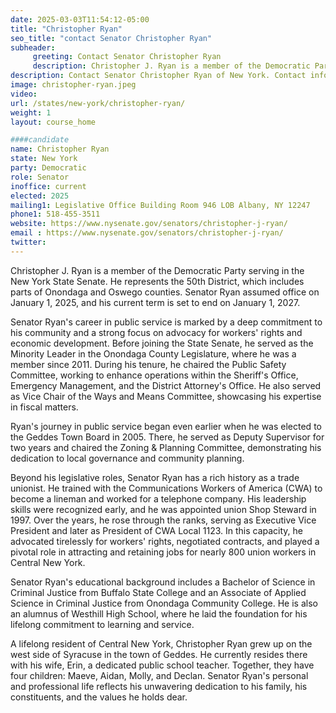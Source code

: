 ```yaml
---
date: 2025-03-03T11:54:12-05:00
title: "Christopher Ryan"
seo_title: "contact Senator Christopher Ryan"
subheader:
     greeting: Contact Senator Christopher Ryan
     description: Christopher J. Ryan is a member of the Democratic Party serving in the New York State Senate. He represents the 50th District, which includes parts of Onondaga and Oswego counties. Senator Ryan assumed office on January 1, 2025, and his current term is set to end on January 1, 2027.
description: Contact Senator Christopher Ryan of New York. Contact information for Christopher Ryan includes email address, phone number, and mailing address.
image: christopher-ryan.jpeg
video:
url: /states/new-york/christopher-ryan/
weight: 1
layout: course_home

####candidate
name: Christopher Ryan
state: New York
party: Democratic
role: Senator
inoffice: current
elected: 2025
mailing1: Legislative Office Building Room 946 LOB Albany, NY 12247
phone1: 518-455-3511
website: https://www.nysenate.gov/senators/christopher-j-ryan/
email : https://www.nysenate.gov/senators/christopher-j-ryan/
twitter: 
---
```

Christopher J. Ryan is a member of the Democratic Party serving in the New York State Senate. He represents the 50th District, which includes parts of Onondaga and Oswego counties. Senator Ryan assumed office on January 1, 2025, and his current term is set to end on January 1, 2027.

Senator Ryan's career in public service is marked by a deep commitment to his community and a strong focus on advocacy for workers' rights and economic development. Before joining the State Senate, he served as the Minority Leader in the Onondaga County Legislature, where he was a member since 2011. During his tenure, he chaired the Public Safety Committee, working to enhance operations within the Sheriff's Office, Emergency Management, and the District Attorney's Office. He also served as Vice Chair of the Ways and Means Committee, showcasing his expertise in fiscal matters.

Ryan's journey in public service began even earlier when he was elected to the Geddes Town Board in 2005. There, he served as Deputy Supervisor for two years and chaired the Zoning & Planning Committee, demonstrating his dedication to local governance and community planning.

Beyond his legislative roles, Senator Ryan has a rich history as a trade unionist. He trained with the Communications Workers of America (CWA) to become a lineman and worked for a telephone company. His leadership skills were recognized early, and he was appointed union Shop Steward in 1997. Over the years, he rose through the ranks, serving as Executive Vice President and later as President of CWA Local 1123. In this capacity, he advocated tirelessly for workers' rights, negotiated contracts, and played a pivotal role in attracting and retaining jobs for nearly 800 union workers in Central New York.

Senator Ryan's educational background includes a Bachelor of Science in Criminal Justice from Buffalo State College and an Associate of Applied Science in Criminal Justice from Onondaga Community College. He is also an alumnus of Westhill High School, where he laid the foundation for his lifelong commitment to learning and service.

A lifelong resident of Central New York, Christopher Ryan grew up on the west side of Syracuse in the town of Geddes. He currently resides there with his wife, Erin, a dedicated public school teacher. Together, they have four children: Maeve, Aidan, Molly, and Declan. Senator Ryan's personal and professional life reflects his unwavering dedication to his family, his constituents, and the values he holds dear.
